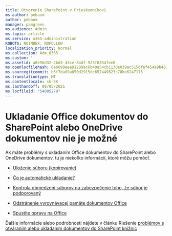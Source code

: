 ```yaml
---
title: Otvorenie SharePoint v Prieskumníkovi
ms.author: pebaum
author: pebaum
manager: pamgreen
ms.audience: Admin
ms.topic: article
ms.service: o365-administration
ROBOTS: NOINDEX, NOFOLLOW
localization_priority: Normal
ms.collection: Adm_O365
ms.custom: ''
ms.assetid: a8e56d32-2bd3-43ce-84df-925f6354fee0
ms.openlocfilehash: 8a6099eea91289ac6b40a54cb1130e039ac5156fef454a9b48299c5a15d6c4ed
ms.sourcegitcommit: b5f7da89a650d2915dc652449623c78be6247175
ms.translationtype: MT
ms.contentlocale: sk-SK
ms.lasthandoff: 08/05/2021
ms.locfileid: "54085279"
---
```

# <a name="cannot-save-office-documents-to-sharepoint-or-onedrive-document-library"></a>Ukladanie Office dokumentov do SharePoint alebo OneDrive dokumentov nie je možné

Ak máte problémy s ukladaním Office dokumentov do SharePoint alebo OneDrive dokumentov, tu je niekoľko informácií, ktoré môžu pomôcť.


- [Uloženie súboru (kopírovanie)](https://support.office.com/article/save-a-file-in-microsoft-office-a7f0a209-ad22-4212-bb53-6cd8e801a6fb)

- [Čo je automatické ukladanie?](https://support.office.com/article/what-is-autosave-6d6bd723-ebfd-4e40-b5f6-ae6e8088f7a5)

- [Kontrola obmedzení súborov na zabezpečenie toho, že súbor je podporovaný](https://support.office.com/article/Invalid-file-names-and-file-types-in-OneDrive-OneDrive-for-Business-and-SharePoint-64883a5d-228e-48f5-b3d2-eb39e07630fa)

- [Odstránenie vyrovnávacej pamäte dokumentov Office](https://support.office.com/article/Delete-your-Office-Document-Cache-b1d3765e-d71b-4bb8-99ca-acd22c42995d)

- [Spustite opravu na Office](https://support.office.com/Article/Repair-an-Office-application-7821d4b6-7c1d-4205-aa0e-a6b40c5bb88b)

Ďalšie informácie alebo podrobnosti nájdete v článku Riešenie [problémov s otváraním alebo ukladaním dokumentov do SharePoint knižníc](https://support.office.com/article/Fix-problems-opening-documents-in-SharePoint-libraries-31329FA1-4AD0-47FC-95D8-BB0C5B12A536)

